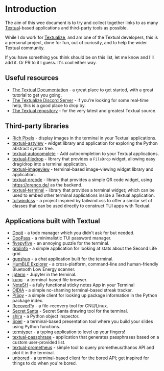 # Introduction

The aim of this wee document is to try and collect together links to as many
[Textual](https://textual.textualize.io/)-based applications and third-party
tools as possible.

While I do work for [Textualize](https://www.textualize.io/), and am one of
the Textual developers, this is a personal project, done for fun, out of
curiosity, and to help the wider Textual community.

If you have something you think should be on this list, let me know and I'll
add it. Or PR to it I guess. It's cool either way.

## Useful resources

- [The Textual Documentation](https://textual.textualize.io/) - a great
  place to get started, with a great tutorial to get you going.
- [The Textualize Discord Server](https://discord.gg/Enf6Z3qhVr) - if you're
  looking for some real-time help, this is a good place to drop by.
- [The Textual repository](https://github.com/Textualize/textual) - for the
  very latest and greatest Textual source.

## Third-party libraries

- [Rich Pixels](https://github.com/darrenburns/rich-pixels) - display images
  in the terminal in your Textual applications.
- [textual-astview](https://github.com/davep/textual-astview) - widget
  library and application for exploring the Python abstract syntax tree.
- [textual-autocomplete](https://github.com/darrenburns/textual-autocomplete) -
  Add autocompletion to your Textual applications.
- [textual-filedrop](https://github.com/agmmnn/textual-filedrop) - library
  that provides a `FileDrop` widget, allowing easy drag/drop into a terminal
  application.
- [textual-imageview](https://github.com/adamviola/textual-imageview) -
  terminal-based image-viewing widget library and application.
- [textual-qrcode](https://github.com/davep/textual-qrcode) - library that
  provides a simple QR code widget, using https://qrenco.de/ as the backend.
- [textual-terminal](https://github.com/mitosch/textual-terminal) - library
  that provides a terminal widget; which can be used to embed other terminal
  applications inside a Textual application.
- [tuilwindcss](https://github.com/koaning/tuilwindcss) - a project inspired
  by tailwind.css to offer a similar set of classes that can be used
  directly to construct TUI apps with Textual.

## Applications built with Textual

- [Dooit](https://github.com/kraanzu/dooit) - a todo manager which you
  didn't ask for but needed.
- [DooPass](https://github.com/doopath/PasswordManager) - a minimalistic TUI
  password manager.
- [fivepyfive](https://github.com/davep/fivepyfive) - an annoying puzzle for
  the terminal.
- [gridinfo](https://github.com/davep/gridinfo) - a simple application for
  looking at stats about the Second Life grid.
- [gupshup](https://github.com/kraanzu/gupshup) - a chat application built
  for the terminal.
- [HumBLE Explorer](https://github.com/koenvervloesem/humble-explorer) - a
  cross-platform, command-line and human-friendly Bluetooth Low Energy
  scanner.
- [jpterm](https://github.com/davidbrochart/jpterm) - Jupyter in the
  terminal.
- [kupo](https://github.com/darrenburns/kupo) - a terminal-based file
  browser.
- [NoteSH](https://github.com/Cvaniak/NoteSH) - a fully functional sticky notes App in your Terminal
- [OIDIA](https://github.com/davep/oidia) - a simple no-shaming
  terminal-based streak tracker.
- [PISpy](https://github.com/davep/pispy) - a simple client for looking up
  package information in the Python package index.
- [RecoverPy](https://github.com/PabloLec/RecoverPy) - a file-recovery tool
  for GNU/Linux.
- [Secret Santa](https://github.com/rodrigogiraoserrao/Secret-Santa) -
  Secret Santa drawing tool for the terminal.
- [shira](https://github.com/darrenburns/shira) - a Python object inspector.
- [Spiel](https://github.com/JoshKarpel/spiel) - a terminal-based presentation
  tool where you build your slides using Python functions.
- [termtyper](https://github.com/kraanzu/termtyper) - a typing application
  to level up your fingers!
- [textual-passphrase](https://github.com/JoshPaulie/textual-passphrase) -
  application that generates passphrases based on a custom user-provided
  list.
- [textual-prometheus](https://github.com/UmBsublime/textual-prometheus) -
  simple tool to query prometheus/thanos API and plot it in the terminal.
- [unbored](https://github.com/davep/unbored) - a terminal-based client for
  the bored API; get inspired for things to do when you're bored.

[//]: # (README.md ends here)
